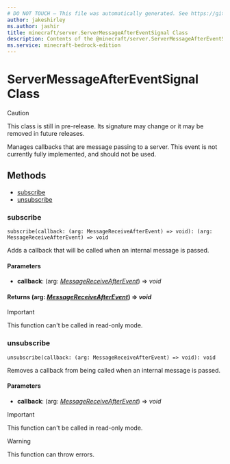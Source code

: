 ```yaml
---
# DO NOT TOUCH — This file was automatically generated. See https://github.com/mojang/minecraftapidocsgenerator to modify descriptions, examples, etc.
author: jakeshirley
ms.author: jashir
title: minecraft/server.ServerMessageAfterEventSignal Class
description: Contents of the @minecraft/server.ServerMessageAfterEventSignal class.
ms.service: minecraft-bedrock-edition
---
```

# ServerMessageAfterEventSignal Class

> [!CAUTION]
> This class is still in pre-release.  Its signature may change or it may be removed in future releases.

Manages callbacks that are message passing to a server. This event is not currently fully implemented, and should not be used.

## Methods
- [subscribe](#subscribe)
- [unsubscribe](#unsubscribe)

### **subscribe**
`
subscribe(callback: (arg: MessageReceiveAfterEvent) => void): (arg: MessageReceiveAfterEvent) => void
`

Adds a callback that will be called when an internal message is passed.

#### **Parameters**
- **callback**: (arg: [*MessageReceiveAfterEvent*](MessageReceiveAfterEvent.md)) => *void*

#### **Returns** (arg: [*MessageReceiveAfterEvent*](MessageReceiveAfterEvent.md)) => *void*

> [!IMPORTANT]
> This function can't be called in read-only mode.

### **unsubscribe**
`
unsubscribe(callback: (arg: MessageReceiveAfterEvent) => void): void
`

Removes a callback from being called when an internal message is passed.

#### **Parameters**
- **callback**: (arg: [*MessageReceiveAfterEvent*](MessageReceiveAfterEvent.md)) => *void*

> [!IMPORTANT]
> This function can't be called in read-only mode.

> [!WARNING]
> This function can throw errors.
